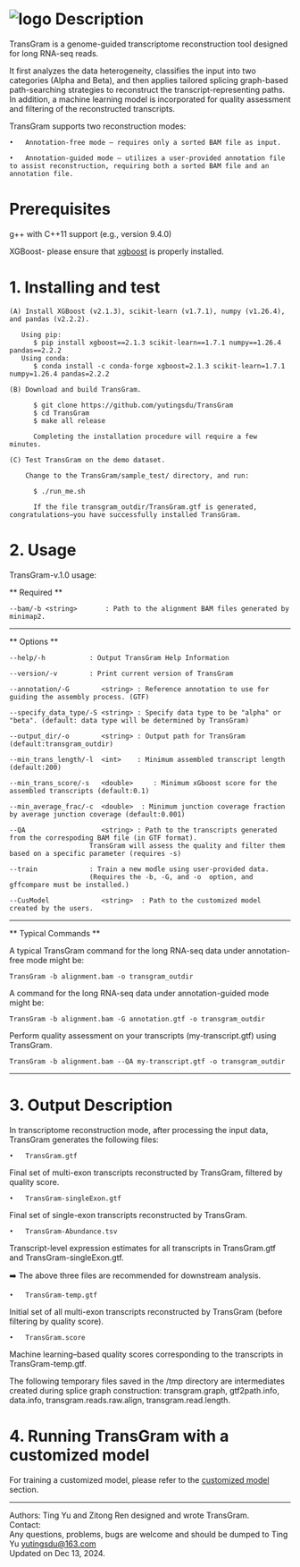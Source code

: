 ![logo](transgram.png)
Description
================

TransGram is a genome-guided transcriptome reconstruction tool designed for long RNA-seq reads. 

It first analyzes the data heterogeneity, classifies the input into two categories (Alpha and Beta), and then applies tailored splicing graph-based path-searching strategies to reconstruct the transcript-representing paths. In addition, a machine learning model is incorporated for quality assessment and filtering of the reconstructed transcripts.

TransGram supports two reconstruction modes:

	•	Annotation-free mode — requires only a sorted BAM file as input.
	
	•	Annotation-guided mode — utilizes a user-provided annotation file to assist reconstruction, requiring both a sorted BAM file and an annotation file.

Prerequisites
================

g++ with C++11 support (e.g., version 9.4.0)
	
XGBoost- please ensure that [xgboost][xgboost] is properly installed.

  
# 1. Installing and test

    
    (A) Install XGBoost (v2.1.3), scikit-learn (v1.7.1), numpy (v1.26.4), and pandas (v2.2.2).
   
       Using pip:
          $ pip install xgboost==2.1.3 scikit-learn==1.7.1 numpy==1.26.4 pandas==2.2.2
       Using conda:
          $ conda install -c conda-forge xgboost=2.1.3 scikit-learn=1.7.1 numpy=1.26.4 pandas=2.2.2
          
    (B) Download and build TransGram.
    
          $ git clone https://github.com/yutingsdu/TransGram 
          $ cd TransGram
          $ make all release
          
	      Completing the installation procedure will require a few minutes. 
	  
    (C) Test TransGram on the demo dataset.
        
        Change to the TransGram/sample_test/ directory, and run:
        
          $ ./run_me.sh
          
	      If the file transgram_outdir/TransGram.gtf is generated, congratulations—you have successfully installed TransGram.
      
        

# 2. Usage 


TransGram-v.1.0 usage:

** Required **


    --bam/-b <string>		: Path to the alignment BAM files generated by minimap2.

---------------------------------------------------------------------------

** Options **

    --help/-h			: Output TransGram Help Information

    --version/-v		: Print current version of TransGram

    --annotation/-G	       <string>	: Reference annotation to use for guiding the assembly process. (GTF)

    --specify_data_type/-S <string>	: Specify data type to be "alpha" or "beta". (default: data type will be determined by TransGram)

    --output_dir/-o        <string>	: Output path for TransGram (default:transgram_outdir)

    --min_trans_length/-l  <int>   	: Minimum assembled transcript length (default:200)

    --min_trans_score/-s   <double> 	: Minimum xGboost score for the assembled transcripts (default:0.1)

    --min_average_frac/-c  <double>  : Minimum junction coverage fraction by average junction coverage (default:0.001)

    --QA		           <string>	: Path to the transcripts generated from the correspoding BAM file (in GTF format).
				        TransGram will assess the quality and filter them based on a specific parameter (requires -s)

    --train 			: Train a new modle using user-provided data.
				        (Requires the -b, -G, and -o  option, and gffcompare must be installed.)

    --CusModel	           <string>  : Path to the customized model created by the users.

---------------------------------------------------------------------------

** Typical Commands **

A typical TransGram command for the long RNA-seq data under annotation-free mode might be:

    TransGram -b alignment.bam -o transgram_outdir
    
A command for the long RNA-seq data under annotation-guided mode might be:
    
    TransGram -b alignment.bam -G annotation.gtf -o transgram_outdir

Perform quality assessment on your transcripts (my-transcript.gtf) using TransGram.

    TransGram -b alignment.bam --QA my-transcript.gtf -o transgram_outdir

---------------------------------------------------------------------------

# 3. Output Description 

In transcriptome reconstruction mode, after processing the input data, TransGram generates the following files:

	•	TransGram.gtf
Final set of multi-exon transcripts reconstructed by TransGram, filtered by quality score.

	•	TransGram-singleExon.gtf
Final set of single-exon transcripts reconstructed by TransGram.

	•	TransGram-Abundance.tsv
Transcript-level expression estimates for all transcripts in TransGram.gtf and TransGram-singleExon.gtf.


➡️ The above three files are recommended for downstream analysis.

	•	TransGram-temp.gtf
Initial set of all multi-exon transcripts reconstructed by TransGram (before filtering by quality score).

	•	TransGram.score
Machine learning–based quality scores corresponding to the transcripts in TransGram-temp.gtf.

The following temporary files saved in the /tmp directory are intermediates created during splice graph construction: transgram.graph, gtf2path.info, data.info, transgram.reads.raw.align, transgram.read.length.


# 4. Running TransGram with a customized model

For training a customized model, please refer to the [customized model][customized model] section.



---------------------------------------------------------------------------

Authors: Ting Yu and Zitong Ren designed and wrote TransGram.<br>
Contact:<br>
Any questions, problems, bugs are welcome and should be dumped to Ting Yu <yutingsdu@163.com> <br>
Updated on Dec 13, 2024. <br>

[xgboost]: https://github.com/dmlc/xgboost
[customized model]: https://github.com/yutingsdu/TransGram/tree/main/QA/train
